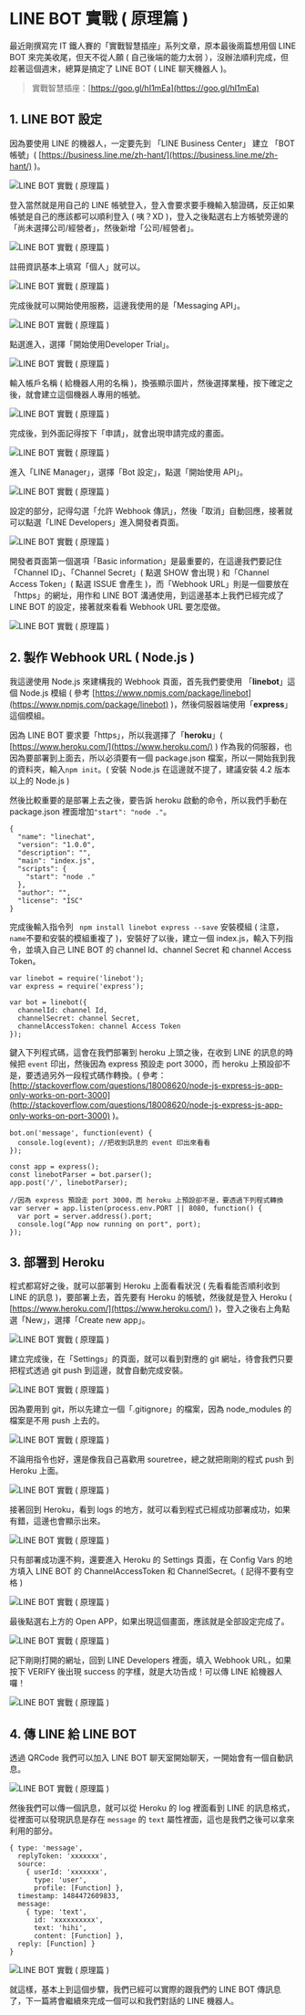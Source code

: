 # LINE BOT 實戰 ( 原理篇 )

最近剛撰寫完 IT 鐵人賽的「實戰智慧插座」系列文章，原本最後兩篇想用個 LINE BOT 來完美收尾，但天不從人願 ( 自己後端的能力太弱 ），沒辦法順利完成，但趁著這個週末，總算是搞定了 LINE BOT ( LINE 聊天機器人 )。

> 實戰智慧插座：[https://goo.gl/hI1mEa](https://goo.gl/hI1mEa)

## 1. LINE BOT 設定

因為要使用 LINE 的機器人，一定要先到 「LINE Business Center」 建立 「BOT 帳號」( [https://business.line.me/zh-hant/](https://business.line.me/zh-hant/) )。

![LINE BOT 實戰 ( 原理篇 )](/img/articles/201701/20170115_1_02.jpg)

登入當然就是用自己的 LINE 帳號登入，登入會要求要手機輸入驗證碼，反正如果帳號是自己的應該都可以順利登入 ( 咦？XD )，登入之後點選右上方帳號旁邊的「尚未選擇公司/經營者」，然後新增「公司/經營者」。

![LINE BOT 實戰 ( 原理篇 )](/img/articles/201701/20170115_1_03.jpg)

註冊資訊基本上填寫「個人」就可以。

![LINE BOT 實戰 ( 原理篇 )](/img/articles/201701/20170115_1_04.jpg)

完成後就可以開始使用服務，這邊我使用的是「Messaging API」。

![LINE BOT 實戰 ( 原理篇 )](/img/articles/201701/20170115_1_05.jpg)

點選進入，選擇「開始使用Developer Trial」。

![LINE BOT 實戰 ( 原理篇 )](/img/articles/201701/20170115_1_06.jpg)

輸入帳戶名稱 ( 給機器人用的名稱 )，換張顯示圖片，然後選擇業種，按下確定之後，就會建立這個機器人專用的帳號。

![LINE BOT 實戰 ( 原理篇 )](/img/articles/201701/20170115_1_07.jpg)

完成後，到外面記得按下「申請」，就會出現申請完成的畫面。

![LINE BOT 實戰 ( 原理篇 )](/img/articles/201701/20170115_1_08.jpg)

進入「LINE Manager」，選擇「Bot 設定」，點選「開始使用 API」。

![LINE BOT 實戰 ( 原理篇 )](/img/articles/201701/20170115_1_09.jpg)

設定的部分，記得勾選「允許 Webhook 傳訊」，然後「取消」自動回應，接著就可以點選「LINE Developers」進入開發者頁面。

![LINE BOT 實戰 ( 原理篇 )](/img/articles/201701/20170115_1_10.jpg)

開發者頁面第一個選項「Basic information」是最重要的，在這邊我們要記住「Channel ID」、「Channel Secret」( 點選 SHOW 會出現 ) 和「Channel Access Token」( 點選 ISSUE 會產生 )，而「Webhook URL」則是一個要放在「https」的網址，用作和 LINE BOT 溝通使用，到這邊基本上我們已經完成了 LINE BOT 的設定，接著就來看看 Webhook URL 要怎麼做。

![LINE BOT 實戰 ( 原理篇 )](/img/articles/201701/20170115_1_11.jpg)

## 2. 製作 Webhook URL ( Node.js )

我這邊使用 Node.js 來建構我的 Webhook 頁面，首先我們要使用 「**linebot**」這個 Node.js 模組 ( 參考 [https://www.npmjs.com/package/linebot](https://www.npmjs.com/package/linebot) )，然後伺服器端使用「**express**」這個模組。

因為 LINE BOT 要求要「https」，所以我選擇了「**heroku**」( [https://www.heroku.com/](https://www.heroku.com/) ) 作為我的伺服器，也因為要部署到上面去，所以必須要有一個 package.json 檔案，所以一開始我到我的資料夾，輸入`npm init`。( 安裝 Ｎode.js 在這邊就不提了，建議安裝 4.2 版本以上的 Node.js )

然後比較重要的是部署上去之後，要告訴 heroku 啟動的命令，所以我們手動在 package.json 裡面增加`"start": "node ."`。

	{
	  "name": "linechat",
	  "version": "1.0.0",
	  "description": "",
	  "main": "index.js",
	  "scripts": {
	    "start": "node ."
	  },
	  "author": "",
	  "license": "ISC"
	}

完成後輸入指令列 ` npm install linebot express --save` 安裝模組 ( 注意，`name`不要和安裝的模組重複了 )，安裝好了以後，建立一個 index.js，輸入下列指令，並填入自己 LINE BOT 的 channel Id、channel Secret 和 channel Access Token。

	var linebot = require('linebot');
	var express = require('express');

	var bot = linebot({
	  channelId: channel Id,
	  channelSecret: channel Secret,
	  channelAccessToken: channel Access Token
	});

鍵入下列程式碼，這會在我們部署到 heroku 上頭之後，在收到 LINE 的訊息的時候把 `event` 印出，然後因為 express 預設走 port 3000，而 heroku 上預設卻不是，要透過另外一段程式碼作轉換。( 參考：[http://stackoverflow.com/questions/18008620/node-js-express-js-app-only-works-on-port-3000](http://stackoverflow.com/questions/18008620/node-js-express-js-app-only-works-on-port-3000) )。

	bot.on('message', function(event) {
	  console.log(event); //把收到訊息的 event 印出來看看
	});

	const app = express();
	const linebotParser = bot.parser();
	app.post('/', linebotParser);

	//因為 express 預設走 port 3000，而 heroku 上預設卻不是，要透過下列程式轉換
	var server = app.listen(process.env.PORT || 8080, function() {
	  var port = server.address().port;
	  console.log("App now running on port", port);
	});

## 3. 部署到 Heroku

程式都寫好之後，就可以部署到 Heroku 上面看看狀況 ( 先看看能否順利收到 LINE 的訊息 )，要部署上去，首先要有 Heroku 的帳號，然後就是登入 Heroku ( [https://www.heroku.com/](https://www.heroku.com/) )，登入之後右上角點選「New」，選擇「Create new app」。

![LINE BOT 實戰 ( 原理篇 )](/img/articles/201701/20170115_1_12.jpg)

建立完成後，在「Settings」的頁面，就可以看到對應的 git 網址，待會我們只要把程式透過 git push 到這邊，就會自動完成安裝。

![LINE BOT 實戰 ( 原理篇 )](/img/articles/201701/20170115_1_13.jpg)

因為要用到 git，所以先建立一個「.gitignore」的檔案，因為 node_modules 的檔案是不用 push 上去的。

![LINE BOT 實戰 ( 原理篇 )](/img/articles/201701/20170115_1_14.jpg)

不論用指令也好，還是像我自己喜歡用 souretree，總之就把剛剛的程式 push 到 Heroku 上面。

![LINE BOT 實戰 ( 原理篇 )](/img/articles/201701/20170115_1_15.jpg)

接著回到 Heroku，看到 logs 的地方，就可以看到程式已經成功部署成功，如果有錯，這邊也會顯示出來。

![LINE BOT 實戰 ( 原理篇 )](/img/articles/201701/20170115_1_16.jpg)

只有部署成功還不夠，還要進入 Heroku 的 Settings 頁面，在 Config Vars 的地方填入 LINE BOT 的 ChannelAccessToken 和 ChannelSecret。( 記得不要有空格 )

![LINE BOT 實戰 ( 原理篇 )](/img/articles/201701/20170115_1_17.jpg)

最後點選右上方的 Open APP，如果出現這個畫面，應該就是全部設定完成了。

![LINE BOT 實戰 ( 原理篇 )](/img/articles/201701/20170115_1_18.jpg)

記下剛剛打開的網址，回到 LINE Developers 裡面，填入 Webhook URL，如果按下 VERIFY 後出現 success 的字樣，就是大功告成！可以傳 LINE 給機器人囉！

![LINE BOT 實戰 ( 原理篇 )](/img/articles/201701/20170115_1_19.jpg)

## 4. 傳 LINE 給 LINE BOT

透過 QRCode 我們可以加入 LINE BOT 聊天室開始聊天，一開始會有一個自動訊息。

![LINE BOT 實戰 ( 原理篇 )](/img/articles/201701/20170115_1_20.jpg)

然後我們可以傳一個訊息，就可以從 Heroku 的 log 裡面看到 LINE 的訊息格式，從裡面可以發現訊息是存在 `message` 的 `text` 屬性裡面，這也是我們之後可以拿來利用的部分。

	{ type: 'message',
	  replyToken: 'xxxxxxx',
	  source: 
	    { userId: 'xxxxxxx',
	      type: 'user',
	      profile: [Function] },
	  timestamp: 1484472609833,
	  message: 
	    { type: 'text',
	      id: 'xxxxxxxxxx',
	      text: 'hihi',
	      content: [Function] },
	  reply: [Function] }
	}

![LINE BOT 實戰 ( 原理篇 )](/img/articles/201701/20170115_1_21.jpg)

就這樣，基本上到這個步驟，我們已經可以實際的跟我們的 LINE BOT 傳訊息了，下一篇將會繼續來完成一個可以和我們對話的 LINE 機器人。






